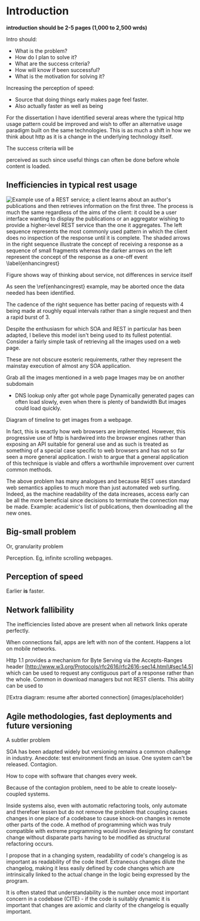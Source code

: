 Introduction
============

**introduction should be 2-5 pages (1,000 to 2,500 wrds)**

Intro should:

-   What is the problem?
-   How do I plan to solve it?
-   What are the success criteria?
-   How will know if been successful?
-   What is the motivation for solving it?

Increasing the perception of speed:

-   Source that doing things early makes page feel faster.
-   Also actually faster as well as being

For the dissertation I have identified several areas where the typical
http usage pattern could be improved and wish to offer an alternative
usage paradigm built on the same technologies. This is as much a shift
in how we think about http as it is a change in the underlying
technology itself.

The success criteria will be

perceived as such since useful things can often be done before whole
content is loaded.

Inefficiencies in typical rest usage
------------------------------------

![Example use of a REST service; a client learns about an author's
publications and then retrieves information on the first three. The
process is much the same regardless of the aims of the client: it could
be a user interface wanting to display the publications or an aggregator
wishing to provide a higher-level REST service than the one it
aggregates. The left sequence represents the most commonly used pattern
in which the client does no inspection of the response until it is
complete. The shaded arrows in the right sequence illustrate the concept
of receiving a response as a sequence of small fragments whereas the
darker arrows on the left represent the concept of the response as a
one-off event \label{enhancingrest}](images/rest_timeline.png)

Figure shows way of thinking about service, not differences in service
itself

As seen the \ref{enhancingrest} example, may be aborted once the data
needed has been identified.

The cadence of the right sequence has better pacing of requests with 4
being made at roughly equal intervals rather than a single request and
then a rapid burst of 3.

Despite the enthusiasm for which SOA and REST in particular has been
adapted, I believe this model isn't being used to its fullest potential.
Consider a fairly simple task of retrieving all the images used on a web
page.

These are not obscure esoteric requirements, rather they represent the
mainstay execution of almost any SOA application.

Grab all the images mentioned in a web page Images may be on another
subdomain

-   DNS lookup only after got whole page Dynamically generated pages can
    often load slowly, even when there is plenty of bandwidth But images
    could load quickly.

Diagram of timeline to get images from a webpage.

In fact, this is exactly how web browsers are implemented. However, this
progressive use of http is hardwired into the browser engines rather
than exposing an API suitable for general use and as such is treated as
something of a special case specific to web browsers and has not so far
seen a more general application. I wish to argue that a general
application of this technique is viable and offers a worthwhile
improvement over current common methods.

The above problem has many analogues and because REST uses standard web
semantics applies to much more than just automated web surfing. Indeed,
as the machine readability of the data increases, access early can be
all the more beneficial since decisions to terminate the connection may
be made. Example: academic's list of publications, then downloading all
the new ones.

Big-small problem
-----------------

Or, granularity problem

Perception. Eg, infinite scrolling webpages.

Perception of speed
-------------------

Earlier **is** faster.

Network fallibility
-------------------

The inefficiencies listed above are present when all network links
operate perfectly.

When connections fail, apps are left with non of the content. Happens a
lot on mobile networks.

Http 1.1 provides a mechanism for Byte Serving via the Accepts-Ranges
header [http://www.w3.org/Protocols/rfc2616/rfc2616-sec14.html\#sec14.5]
which can be used to request any contiguous part of a response rather
than the whole. Common in download managers but not REST clients. This
ability can be used to

[!Extra diagram: resume after aborted connection] (images/placeholder)

Agile methodologies, fast deployments and future versioning
-----------------------------------------------------------

A subtler problem

SOA has been adapted widely but versioning remains a common challenge in
industry. Anecdote: test environment finds an issue. One system can't be
released. Contagion.

How to cope with software that changes every week.

Because of the contagion problem, need to be able to create
loosely-coupled systems.

Inside systems also, even with automatic refactoring tools, only
automate and therefoer lessen but do not remove the problem that
coupling causes changes in one place of a codebase to cause knock-on
changes in remote other parts of the code. A method of programming which
was truly compatible with extreme programming would involve designing
for constant change without disparate parts having to be modified as
structural refactoring occurs.

I propose that in a changing system, readability of code's changelog is
as important as readability of the code itself. Extraneous changes
dilute the changelog, making it less easily defined by code changes
which are intrinsically linked to the actual change in the logic being
expressed by the program.

It is often stated that understandability is the number once most
important concern in a codebase (CITE) - if the code is suitably dynamic
it is important that changes are axiomic and clarity of the changelog is
equally important.
